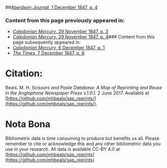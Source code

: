 ##[*Aberdeen Journal*, 1 December 1847, p. 4](https://mhbeals.github.io/sap_html/Aberdeen-Journal/Aberdeen-Journal-1-December-1847-p-4)

### Content from this page previously appeared in:
+ [*Caledonian Mercury*, 29 November 1847, p. 3](https://mhbeals.github.io/sap_html/Caledonian-Mercury/Caledonian-Mercury-29-November-1847-p-3)
+ [*Caledonian Mercury*, 29 November 1847, p. 4](https://mhbeals.github.io/sap_html/Caledonian-Mercury/Caledonian-Mercury-29-November-1847-p-4)### Content from this page subsequently appeared in:
+ [*Caledonian Mercury*, 6 December 1847, p. 1](https://mhbeals.github.io/sap_html/Caledonian-Mercury/Caledonian-Mercury-6-December-1847-p-1)
+ [*The Times*, 7 December 1847, p. 8](https://mhbeals.github.io/sap_html/The-Times/The-Times-7-December-1847-p-8)
                    
# Citation: 

Beals. M. H. *Scissors and Paste Database: A Map of Reprinting and Reuse in the Anglophone Newspaper Press v.1.0.1.* 2 June 2017. Available at [https://github.com/mhbeals/sap_reprints/](https://github.com/mhbeals/sap_reprints/). 
                    
# Nota Bona

Bibliometric data is time consuming to produce but benefits us all. Please remember to cite or acknowledge this and any other bibliometric data you use in your research. All data is available CC-BY 4.0 at [https://github.com/mhbeals/sap_reprints](https://github.com/mhbeals/sap_reprints)